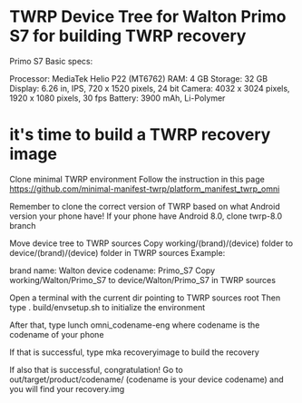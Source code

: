 # TWRP Device Tree for Walton Primo S7 for building TWRP recovery 

Primo S7 Basic specs:

Processor: MediaTek Helio P22 (MT6762)
RAM: 4 GB
Storage: 32 GB
Display: 6.26 in, IPS, 720 x 1520 pixels, 24 bit
Camera: 4032 x 3024 pixels, 1920 x 1080 pixels, 30 fps
Battery: 3900 mAh, Li-Polymer

# it's time to build a TWRP recovery image
Clone minimal TWRP environment
Follow the instruction in this page
https://github.com/minimal-manifest-twrp/platform_manifest_twrp_omni

Remember to clone the correct version of TWRP based on what Android version your phone have! If your phone have Android 8.0, clone twrp-8.0 branch

Move device tree to TWRP sources
Copy working/(brand)/(device) folder to device/(brand)/(device) folder in TWRP sources
Example:

brand name: Walton
device codename: Primo_S7
Copy working/Walton/Primo_S7 to device/Walton/Primo_S7 in TWRP sources

Open a terminal with the current dir pointing to TWRP sources root
Then type
. build/envsetup.sh
to initialize the environment

After that, type
lunch omni_codename-eng
where codename is the codename of your phone

If that is successful, type
mka recoveryimage
to build the recovery

If also that is successful, congratulation!
Go to out/target/product/codename/ (codename is your device codename) and you will find your recovery.img

